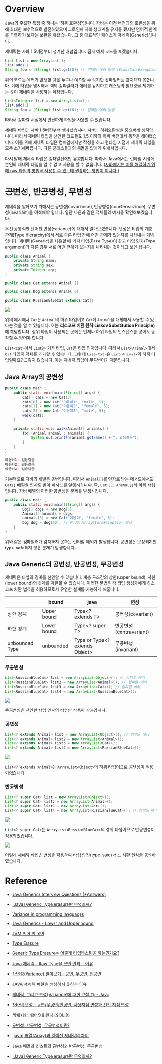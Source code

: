 # Overview

Java의 주요한 특징 중 하나는 ‘하위 호환성'입니다. 자바는 이전 버전과의 호환성을 위해 최대한 보수적으로 발전하였으며 그로인해 자바 생태계를 유지를 했지만 언어적 한계를 극복하기 보다는 보완을 해왔습니다. 그 중 대표적인 케이스가 제네릭(Generic)입니다.

제네릭는 자바 1.5버전부터 생겨난 개념입니다. 잠시 예제 코드를 보겠습니다.

```java
List list = new ArrayList();
list.add(1)
String foo = (String) list.get(0); // 런타임 에러 발생 (ClassCastExceptions)
```

위의 코드는 에러가 발생할 것을 누구나 예측할 수 있지만 컴파일러는 감지하지 못합니다. 이에 타입을 명시해서 객체 컴파일러가 에러를 감지하고 캐스팅의 필요성을 제거하는 것이 제네릭을 사용하는 이점입니다.

```java
List<Integer> list = new ArrayList<>();
list.add(1)
String foo = (String) list.get(0); // 컴파일 에러 발생
```

따라서 컴파일 시점에서 안전하게 타입을 사용할 수 있습니다.

제네릭 타입는 자바 1.5버전부터 생겨났습니다. 자바는 하위호환성을 중요하게 생각합니다. 따라서 제네릭 타입을 선언한 코드들도 1.5 이하의 하위 버전에서 동작을 해야했습니다. 이를 위해 제네릭 타입은 컴파일에서만 작성을 하고 런타임 시점에 제네릭 타입을 모두 소거해버립니다. 다른 클래스들과의 충돌을 없애기 위해서입니다.

다시 말해 제네릭 타입은 컴파일전에만 유효합니다. 따라서 Java에서는 런타임 시점에 본인의 제네릭 타입을 알 수 없고 사용을 할 수 없습니다. ([자바에서는 이를 해결하기 위해 raw 타입의 방법을 사용할 수 있는데 권장하는 방법이 아니다.](http://happinessoncode.com/2018/02/08/java-generic-raw-type/)) 

# 공변성, 반공병성, 무변성

제네릭을 알아보기 위해서는 공변성(covariance), 반공병성(countervaraince), 무변성(invariant)을 이해해야 합니다. 일단 다음과 같은 객체들의 예시를 확인해보겠습니다.

우선 공통적인 단어인 변성(variance)에 대해서 알아보겠습니다. 변성은 타입의 계층 관계(Type Hierarchy)에서 서로 다른 타입 간에 어떤 관계가 있는지를 나타내는 개념입니다. 제네릭(Generic)을 사용할 때 기저 타입(Base Type)이 같고 타입 인자(Type argument)가 다른 경우 서로 어떤 관계가 있는지를 나타내는 것이라고 보면 됩니다.

```java
public class Animal {
    private String name;
    private String sex;
    private Integer age;
}
```

```java
public class Cat extends Animal {}
```

```java
public class Dog extends Animal {}
```

```java
public class RussianBlueCat extends Cat{}
```

![](https://velog.velcdn.com/images/eastperson/post/829d88fc-efb9-4712-ad76-2fcba503c385/image.png)


위의 예시에서 `Cat`은 `Animal`의 하위 타입이고 `Cat`이 `Animal`을 대체해서 사용할 수 있다는 것을 알 수 있습니다. 이는 **리스코프 치환 원칙(Liskov Substitution Principle)** 에 해당합니다. 상위 타입이 사용되는 곳에는 언제나 하위 타입의 인스턴스를 넣어도 동작할 수 있어야 합니다. 

`List<Cat>`에서 `List`는 기저 타입, `Cat`은 타입 인자입니다. 따라서 `List<Animal>`에서 `Cat` 타입의 객체를 추가할 수 있습니다. 그런데 `List<Cat>`은 `List<Animal>`의 하위 타입일까요? 그렇지 않습니다. 이는 제네릭 타입이 무공변이기 때문입니다.

## Java Array의 공변성

```java
public class Main {
    public static void main(String[] args) {
        Cat[] cats = new Cat[3];
        cats[0] = new Cat("야옹이1", "male", 5);
        cats[1] = new Cat("야옹이2", "female", 5);
        cats[2] = new Cat("야옹이2", "male", 5);
        walk(cats);
    }

    private static void walk(Animal[] animals) {
        for (Animal animal : animals) {
            System.out.println(animal.getName() + ": 걸음걸음");
        }
    }
}
```

```java
야옹이1: 걸음걸음
야옹이2: 걸음걸음
야옹이2: 걸음걸음
```

기본적으로 자바의 배열은 공변입니다. 따라서 `Animal[]`를 인자로 받는 메서드에서도 `Cat[]` 배열을 인자로 받아 메서드를 실행시킵니다. 즉, `Cat[]`는 `Animal[]`의 하위 타입입니다. 자바 배열의 이러한 공변성은 문제를 발생시킵니다.

```java
public class Main {
    public static void main(String[] args) {
        Dog[] dogs = new Dog[3];
        Animal[] animals = dogs;
        animals[0] = new Cat("야옹이", "female", 3);
        Dog dog = dogs[0]; // 런타임 ArrayStoreException 발생
    }
}
```

위와 같은 컴파일러가 감지하지 못하는 런타임 예외가 발생합니다. 공변성은 보장되지만 type-safe하지 않은 문제가 발생합니다.

## Java Generic의 공변성, 반공변성, 무공변성

제네릭은 타입의 경계를 선언할 수 있습니다. 계층 구조간의 상한(upper bound), 하한(lower bound)의 경계를 제한할 수 있습니다. 이러한 문법은 각 타입 생성자에게 리스코프 치환 법칙을 허용하므로서 유연한 설계를 가능하게 해줍니다.

|  | bound | java | 변성 |
| --- | --- | --- | --- |
| 상한 경계 | Upper bound | Type<? extends T> | 공변성(covariant) |
| 하한 경계 | Lower bound | Type<? super T> | 반공변성(contravariant) |
| unbounded Type | unbounded | Type<T> or Type<? extends Object> | 무공변성(invariant) |

### 무공변성

```java
List<RussianBlueCat> list = new ArrayList<Object>(); // 컴파일 에러
List<RussianBlueCat> list2 = new ArrayList<Animal>(); // 컴파일 에러
List<RussianBlueCat> list3 = new ArrayList<Cat>(); // 컴파일 에러
List<RussianBlueCat> list4 = new ArrayList<RussianBlueCat>();
```

![](https://velog.velcdn.com/images/eastperson/post/58f21323-e3b2-4e1f-acb8-6335812bcc39/image.png)


무공변성은 선언한 타입 인자의 타입만 사용이 가능합니다. 

### 공변성

```java
List<? extends Animal> list = new ArrayList<Object>(); // 컴파일 에러
List<? extends Animal> list2 = new ArrayList<Animal>();
List<? extends Animal> list3 = new ArrayList<Cat>();
List<? extends Animal> list4 = new ArrayList<RussianBlueCat>();
```

![](https://velog.velcdn.com/images/eastperson/post/7da51480-1208-4790-89d1-e1e19cd107fb/image.png)



`List<? extends Animal>`는 `ArrayList<Object>`의 하위 타입이므로 공변성이 적용되었습니다.

### 반공병성

```java
List<? super Cat> list = new ArrayList<Object>();
List<? super Cat> list2 = new ArrayList<Animal>();
List<? super Cat> list3 = new ArrayList<Cat>();
List<? super Cat> list4 = new ArrayList<RussianBlueCat>(); // 컴파일 에러
```

![](https://velog.velcdn.com/images/eastperson/post/ec47f6e7-c7fc-4a1b-ae73-e1a1f71a127d/image.png)


`List<? super Cat>`는 `ArrayList<RussianBlueCat>`의 상위 타입이므로 반공변성이 적용되었습니다.

![](https://velog.velcdn.com/images/eastperson/post/4e101ffe-6263-469f-85c3-c1c1d8b4e0c3/image.png)


이렇게 제네릭 타입은 변성을 적용하여 타입 안전(type-safe)과 
프 치환 원칙을 동반하였습니다.

# Reference

- [Java Generics Interview Questions (+Answers)](https://www.baeldung.com/java-generics-interview-questions)

- [[Java] Generic Type erasure란 무엇일까?](https://devlog-wjdrbs96.tistory.com/263)

- [Variance in programming languages](https://rubber-duck-typing.com/posts/2018-05-01-variance-in-programming-languages.html)

- [Java Generics - Lower and Upper bound](http://egloos.zum.com/ryukato/v/1182733)

- [JVM 언어 의 공변](https://wjdtn7823.tistory.com/88)

- [Type Erasure](https://docs.oracle.com/javase/tutorial/java/generics/erasure.html)

- [Generic Type Erasure는 어떻게 타입캐스팅을 하는건가요?](https://woodcock.tistory.com/37)

- [Java 제네릭 - Raw Type을 쓰면 안되는 이유](http://happinessoncode.com/2018/02/08/java-generic-raw-type/)

- [가변성(Variance) 알아보기 - 공변, 무공변, 반공변](https://sungjk.github.io/2021/02/20/variance.html)

- [JAVA 제네릭 배열을 생성하지 못하는 이유](https://pompitzz.github.io/blog/Java/whyCantCreateGenericsArray.html#_1-%E1%84%87%E1%85%A2%E1%84%8B%E1%85%A7%E1%86%AF%E1%84%8B%E1%85%B3%E1%86%AB-%E1%84%80%E1%85%A9%E1%86%BC%E1%84%87%E1%85%A7%E1%86%AB-%E1%84%8C%E1%85%A6%E1%84%82%E1%85%A6%E1%84%85%E1%85%B5%E1%86%A8%E1%84%8B%E1%85%B3%E1%86%AB-%E1%84%87%E1%85%AE%E1%86%AF%E1%84%80%E1%85%A9%E1%86%BC%E1%84%87%E1%85%A7%E1%86%AB)

- [제네릭, 그리고 변성(Variance)에 대한 고찰 (1) - Java](https://asuraiv.tistory.com/16)

- [자바의 변성 - 공변/무공변/반공변, 사용지점 변성과 선언 지점 변성](https://scshim.tistory.com/531)

- [객체지향 개발 5대 원칙 (SOLID)](https://velog.io/@lsb156/%EA%B0%9D%EC%B2%B4%EC%A7%80%ED%96%A5-%EA%B0%9C%EB%B0%9C-5%EB%8C%80-%EC%9B%90%EC%B9%99-SOLID)

- [공변성, 반공변성, 무공변성이란?](https://velog.io/@lsb156/covariance-contravariance)

- [[java] 배열(Array)과 컬렉션 제네릭의 차이](https://sabarada.tistory.com/123?category=815130)

- [Java 배열과 리스트의 공변성과 반공변성, 무공변성](https://junroot.github.io/programming/Java-%EB%B0%B0%EC%97%B4%EA%B3%BC-%EB%A6%AC%EC%8A%A4%ED%8A%B8%EC%9D%98-%EA%B3%B5%EB%B3%80%EC%84%B1%EA%B3%BC-%EB%B0%98%EA%B3%B5%EB%B3%80%EC%84%B1,-%EB%AC%B4%EA%B3%B5%EB%B3%80%EC%84%B1/)

- [[Java] Generic Type erasure란 무엇일까?](https://devlog-wjdrbs96.tistory.com/263)
